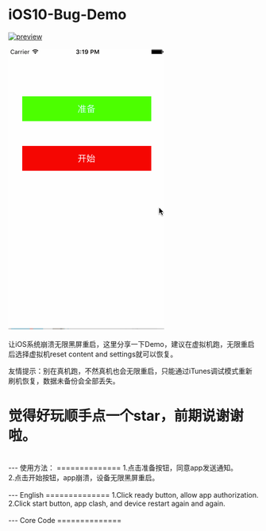 iOS10-Bug-Demo
==============
[![preview](https://travis-ci.org/Joker-388/MessageImageCategory.svg?branch=master)](http://www.sixstr.me)&nbsp;<br><br>
[![preview](https://github.com/Joker-388/iOS10-Bug-Demo/blob/master/Preview/crash1.gif)](http://www.sixstr.me)&nbsp;
<br><br>
让iOS系统崩溃无限黑屏重启，这里分享一下Demo，建议在虚拟机跑，无限重启后选择虚拟机reset content and settings就可以恢复。

友情提示：别在真机跑，不然真机也会无限重启，只能通过iTunes调试模式重新刷机恢复，数据未备份会全部丢失。

觉得好玩顺手点一个star，前期说谢谢啦。
==============

<br/>
---
使用方法：
==============
1.点击准备按钮，同意app发送通知。<br>
2.点击开始按钮，app崩溃，设备无限黑屏重启。<br>

<br/>
---
English
==============
1.Click ready button, allow app authorization.<br>
2.Click start button, app clash, and device restart again and again.<br>
<br/>
---
Core Code
==============

